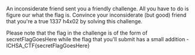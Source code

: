 An inconsiderate friend sent you a friendly challenge. All you have to do is figure our what the flag is. Convince your inconsiderate (but good) friend that you're a true 1337 h4x02 by solving this challenge.

Please note that the flag in the challenge is of the form of secretFlagGoesHere while the flag that you'll submit has a small addition - ICHSA_CTF{secretFlagGoesHere}
